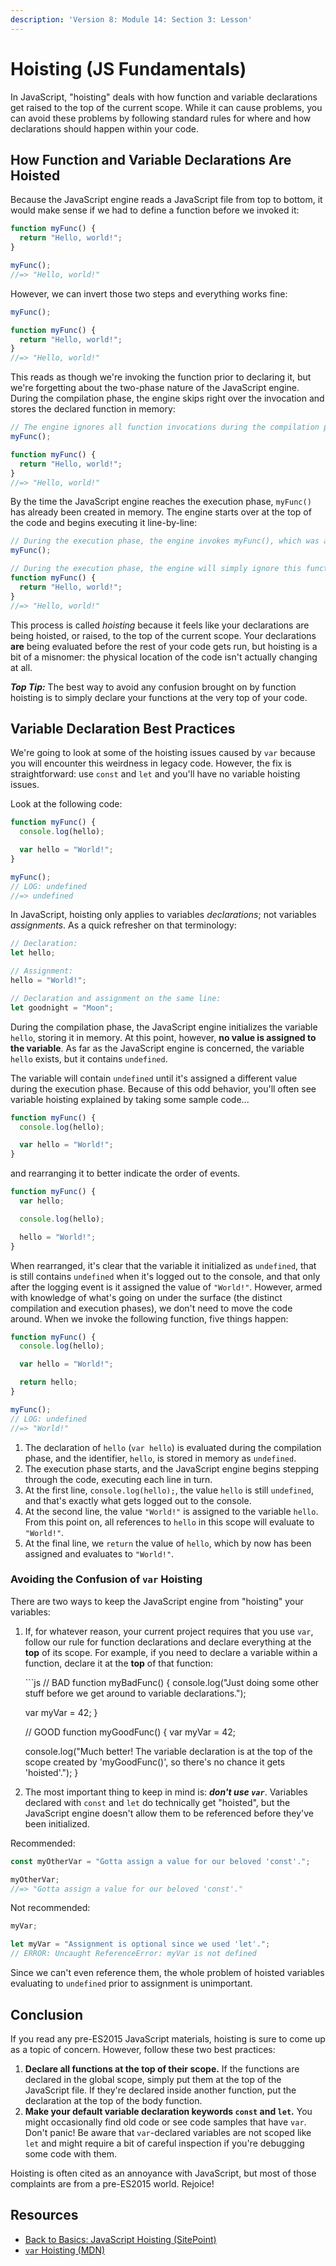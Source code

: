 ```yaml
---
description: 'Version 8: Module 14: Section 3: Lesson'
---
```


# Hoisting (JS Fundamentals)

In JavaScript, "hoisting" deals with how function and variable declarations get raised to the top of the current scope. While it can cause problems, you can avoid these problems by following standard rules for where and how declarations should happen within your code.

## How Function and Variable Declarations Are Hoisted

Because the JavaScript engine reads a JavaScript file from top to bottom, it would make sense if we had to define a function before we invoked it:

```javascript
function myFunc() {
  return "Hello, world!";
}

myFunc();
//=> "Hello, world!"
```

However, we can invert those two steps and everything works fine:

```javascript
myFunc();

function myFunc() {
  return "Hello, world!";
}
//=> "Hello, world!"
```

This reads as though we're invoking the function prior to declaring it, but we're forgetting about the two-phase nature of the JavaScript engine. During the compilation phase, the engine skips right over the invocation and stores the declared function in memory:

```javascript
// The engine ignores all function invocations during the compilation phase.
myFunc();

function myFunc() {
  return "Hello, world!";
}
//=> "Hello, world!"
```

By the time the JavaScript engine reaches the execution phase, `myFunc()` has already been created in memory. The engine starts over at the top of the code and begins executing it line-by-line:

```javascript
// During the execution phase, the engine invokes myFunc(), which was already initialized during the compilation phase.
myFunc();

// During the execution phase, the engine will simply ignore this function declaration that was already carried out in the compilation phase.
function myFunc() {
  return "Hello, world!";
}
//=> "Hello, world!"
```

This process is called _hoisting_ because it feels like your declarations are being hoisted, or raised, to the top of the current scope. Your declarations **are** being evaluated before the rest of your code gets run, but hoisting is a bit of a misnomer: the physical location of the code isn't actually changing at all.

_**Top Tip:**_ The best way to avoid any confusion brought on by function hoisting is to simply declare your functions at the very top of your code.

## Variable Declaration Best Practices

We're going to look at some of the hoisting issues caused by `var` because you will encounter this weirdness in legacy code. However, the fix is straightforward: use `const` and `let` and you'll have no variable hoisting issues.

Look at the following code:

```javascript
function myFunc() {
  console.log(hello);

  var hello = "World!";
}

myFunc();
// LOG: undefined
//=> undefined
```

In JavaScript, hoisting only applies to variables _declarations_; not variables _assignments_. As a quick refresher on that terminology:

```javascript
// Declaration:
let hello;

// Assignment:
hello = "World!";

// Declaration and assignment on the same line:
let goodnight = "Moon";
```

During the compilation phase, the JavaScript engine initializes the variable `hello`, storing it in memory. At this point, however, **no value is assigned to the variable**. As far as the JavaScript engine is concerned, the variable `hello` exists, but it contains `undefined`.

The variable will contain `undefined` until it's assigned a different value during the execution phase. Because of this odd behavior, you'll often see variable hoisting explained by taking some sample code...

```javascript
function myFunc() {
  console.log(hello);

  var hello = "World!";
}
```

and rearranging it to better indicate the order of events.

```javascript
function myFunc() {
  var hello;

  console.log(hello);

  hello = "World!";
}
```

When rearranged, it's clear that the variable it initialized as `undefined`, that is still contains `undefined` when it's logged out to the console, and that only after the logging event is it assigned the value of `"World!"`. However, armed with knowledge of what's going on under the surface (the distinct compilation and execution phases), we don't need to move the code around. When we invoke the following function, five things happen:

```javascript
function myFunc() {
  console.log(hello);

  var hello = "World!";

  return hello;
}

myFunc();
// LOG: undefined
//=> "World!"
```

1. The declaration of `hello` (`var hello`) is evaluated during the compilation phase, and the identifier, `hello`, is stored in memory as `undefined`.
2. The execution phase starts, and the JavaScript engine begins stepping through the code, executing each line in turn.
3. At the first line, `console.log(hello);`, the value `hello` is still `undefined`, and that's exactly what gets logged out to the console.
4. At the second line, the value `"World!"` is assigned to the variable `hello`. From this point on, all references to `hello` in this scope will evaluate to `"World!"`.
5. At the final line, we `return` the value of `hello`, which by now has been assigned and evaluates to `"World!"`.

### Avoiding the Confusion of `var` Hoisting

There are two ways to keep the JavaScript engine from "hoisting" your variables:

1.  If, for whatever reason, your current project requires that you use `var`, follow our rule for function declarations and declare everything at the **top** of its scope. For example, if you need to declare a variable within a function, declare it at the **top** of that function:

    \`\`\`js // BAD function myBadFunc() { console.log("Just doing some other stuff before we get around to variable declarations.");

    var myVar = 42; }

    // GOOD function myGoodFunc() { var myVar = 42;

    console.log("Much better! The variable declaration is at the top of the scope created by 'myGoodFunc()', so there's no chance it gets 'hoisted'."); }
2. The most important thing to keep in mind is: _**don't use `var`**_. Variables declared with `const` and `let` do technically get "hoisted", but the JavaScript engine doesn't allow them to be referenced before they've been initialized.

Recommended:

```javascript
const myOtherVar = "Gotta assign a value for our beloved 'const'.";

myOtherVar;
//=> "Gotta assign a value for our beloved 'const'."
```

Not recommended:

```javascript
myVar;

let myVar = "Assignment is optional since we used 'let'.";
// ERROR: Uncaught ReferenceError: myVar is not defined
```

Since we can't even reference them, the whole problem of hoisted variables evaluating to `undefined` prior to assignment is unimportant.

## Conclusion

If you read any pre-ES2015 JavaScript materials, hoisting is sure to come up as a topic of concern. However, follow these two best practices:

1. **Declare all functions at the top of their scope.** If the functions are declared in the global scope, simply put them at the top of the JavaScript file. If they're declared inside another function, put the declaration at the top of the body function.
2. **Make your default variable declaration keywords `const` and `let`.** You might occasionally find old code or see code samples that have `var`. Don't panic! Be aware that `var`-declared variables are not scoped like `let` and might require a bit of careful inspection if you're debugging some code with them.

Hoisting is often cited as an annoyance with JavaScript, but most of those complaints are from a pre-ES2015 world. Rejoice!

## Resources

* [Back to Basics: JavaScript Hoisting (SitePoint)](https://www.sitepoint.com/back-to-basics-javascript-hoisting/)
* [`var` Hoisting (MDN)](https://developer.mozilla.org/en-US/docs/Web/JavaScript/Reference/Statements/var#var\_hoisting)
